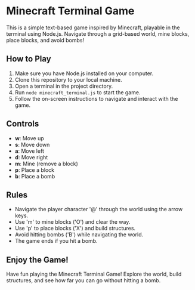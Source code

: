 # Minecraft Terminal Game

This is a simple text-based game inspired by Minecraft, playable in the terminal using Node.js. Navigate through a grid-based world, mine blocks, place blocks, and avoid bombs!

## How to Play

1. Make sure you have Node.js installed on your computer.
2. Clone this repository to your local machine.
3. Open a terminal in the project directory.
4. Run `node minecraft_terminal.js` to start the game.
5. Follow the on-screen instructions to navigate and interact with the game.

## Controls

- **w**: Move up
- **s**: Move down
- **a**: Move left
- **d**: Move right
- **m**: Mine (remove a block)
- **p**: Place a block
- **b**: Place a bomb

## Rules

- Navigate the player character '@' through the world using the arrow keys.
- Use 'm' to mine blocks ('O') and clear the way.
- Use 'p' to place blocks ('X') and build structures.
- Avoid hitting bombs ('B') while navigating the world.
- The game ends if you hit a bomb.

## Enjoy the Game!

Have fun playing the Minecraft Terminal Game! Explore the world, build structures, and see how far you can go without hitting a bomb.
